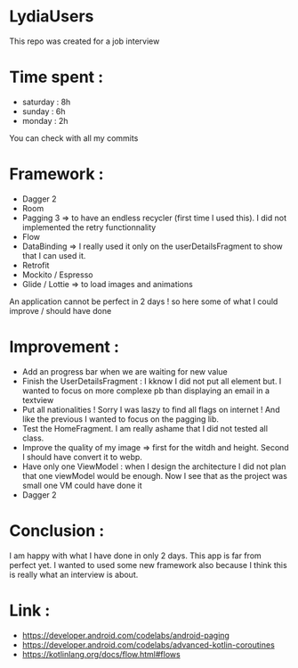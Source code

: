LydiaUsers
=====
This repo was created for a job interview


# Time spent :
- saturday : 8h
- sunday : 6h
- monday : 2h

You can check with all my commits

# Framework :
- Dagger 2
- Room
- Pagging 3 => to have an endless recycler (first time I used this). I did not implemented the retry functionnality
- Flow
- DataBinding => I really used it only on the userDetailsFragment to show that I can used it.
- Retrofit
- Mockito / Espresso 
- Glide / Lottie => to load images and animations

An application cannot be perfect in 2 days ! so here some of what I could improve / should have done
# Improvement :
- Add an progress bar when we are waiting for new value 
- Finish the UserDetailsFragment : I kknow I did not put all element but. I wanted to focus on more complexe pb than displaying an email in a textview
- Put all nationalities ! Sorry I was laszy to find all flags on internet ! And like the previous I wanted to focus on the pagging lib.
- Test the HomeFragment. I am really ashame that I did not tested all class. 
- Improve the quality of my image => first for the witdh and height. Second I should have convert it to webp.
- Have only one ViewModel : when I design the architecture I did not plan that one viewModel would be enough. Now I see that as the project was small one VM could have done it
- Dagger 2

# Conclusion :
I am happy with what I have done in only 2 days. This app is far from perfect yet. 
I wanted to used some new framework also because I think this is really what an interview is about.


# Link :
- https://developer.android.com/codelabs/android-paging
- https://developer.android.com/codelabs/advanced-kotlin-coroutines
- https://kotlinlang.org/docs/flow.html#flows
